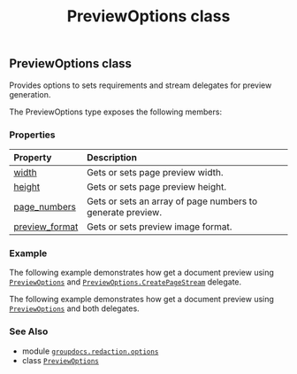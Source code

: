 ﻿---
title: PreviewOptions class
second_title: GroupDocs.Redaction for Python via .NET API References
description: 
type: docs
url: /python-net/groupdocs.redaction.options/previewoptions/
is_root: false
weight: 30
---

## PreviewOptions class

Provides options to sets requirements and stream delegates for preview generation.



The PreviewOptions type exposes the following members:

### Properties
| Property | Description |
| :- | :- |
| [width](/redaction/python-net/groupdocs.redaction.options/previewoptions/width) | Gets or sets page preview width. |
| [height](/redaction/python-net/groupdocs.redaction.options/previewoptions/height) | Gets or sets page preview height. |
| [page_numbers](/redaction/python-net/groupdocs.redaction.options/previewoptions/page_numbers) | Gets or sets an array of page numbers to generate preview. |
| [preview_format](/redaction/python-net/groupdocs.redaction.options/previewoptions/preview_format) | Gets or sets preview image format. |



### Example 


The following example demonstrates how get a document preview using [`PreviewOptions`](/redaction/python-net/groupdocs.redaction.options/previewoptions) and [`PreviewOptions.CreatePageStream`](/redaction/python-net/groupdocs.redaction.options/previewoptions) delegate.


The following example demonstrates how get a document preview using [`PreviewOptions`](/redaction/python-net/groupdocs.redaction.options/previewoptions) and both delegates.

### See Also
* module [`groupdocs.redaction.options`](..)
* class [`PreviewOptions`](/redaction/python-net/groupdocs.redaction.options/previewoptions)

